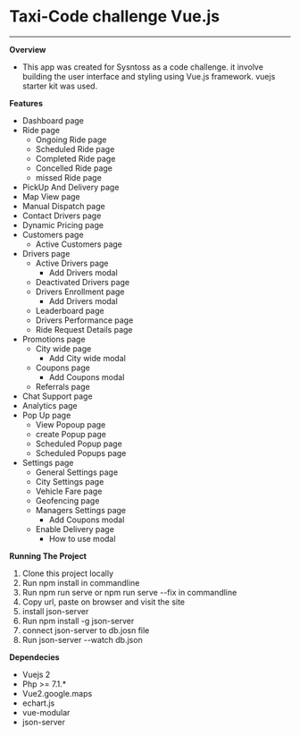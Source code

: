 # Taxi-Code challenge Vue.js 
<hr>

**Overview**

 - This app was created for Sysntoss as a code challenge. it involve building the user interface and styling using Vue.js framework. vuejs starter kit was used.

**Features**

 - Dashboard page
 - Ride page
   - Ongoing Ride page
   - Scheduled Ride page
   - Completed Ride page
   - Concelled Ride page
   - missed Ride page
 - PickUp And Delivery page
 - Map View page
 - Manual Dispatch page
 - Contact Drivers page
 - Dynamic Pricing page
 - Customers page
   - Active Customers page
 - Drivers page
   - Active Drivers page
     - Add Drivers modal
   - Deactivated Drivers page
   - Drivers Enrollment page
     - Add Drivers modal
   - Leaderboard page
   - Drivers Performance page
   - Ride Request Details page
 - Promotions page
   - City wide page
     - Add City wide modal
   - Coupons page
     - Add Coupons modal
   - Referrals page
 - Chat Support page
 - Analytics page
 - Pop Up page
   - View Popoup page
   - create Popup page
   - Scheduled Popup page
   - Scheduled Popups page
 - Settings page
   - General Settings page
   - City Settings page
   - Vehicle Fare page
   - Geofencing page
   - Managers Settings page
     - Add Coupons modal
   - Enable Delivery page
     - How to use modal

**Running The Project**

 1. Clone this project locally
 2. Run npm install in commandline
 3. Run npm run serve or npm run serve --fix in commandline
 3. Copy url, paste on browser and visit the site
 4. install json-server 
 5. Run npm install -g json-server
 6. connect json-server to db.josn file
 7. Run json-server --watch db.json 

**Dependecies**

 - Vuejs 2
 - Php >= 7.1.*
 - Vue2.google.maps
 - echart.js
 - vue-modular
 - json-server